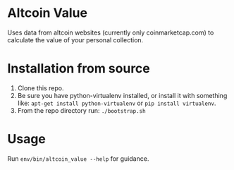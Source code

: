 # Altcoin Value
Uses data from altcoin websites (currently only coinmarketcap.com) to calculate the value of your personal collection.

# Installation from source
1) Clone this repo.
2) Be sure you have python-virtualenv installed, or install it with something like: `apt-get install python-virtualenv` or `pip install virtualenv`.
3) From the repo directory run:
```./bootstrap.sh```

# Usage
Run `env/bin/altcoin_value --help` for guidance.
